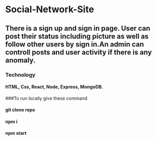 # Social-Network-Site

## There is a sign up and sign in page. User can post their status including picture as well as follow other users by sign in.An admin can controll posts and user activity if there is any anomaly. 

### Technology
#### HTML, Css, React, Node, Express, MongoDB.

###To run locally give these command
#### git clone repo
#### npm i 
#### npm start
